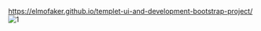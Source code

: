 https://elmofaker.github.io/templet-ui-and-development-bootstrap-project/
![1](https://github.com/elMofaker/templet-ui-and-development-bootstrap-project/assets/155926314/7d7ca17c-6320-477e-97f8-b2d16e500739)

